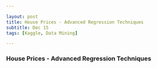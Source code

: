 ```yaml
---

layout: post
title: House Prices - Advanced Regression Techniques
subtitle: Dec 15
tags: [Kaggle, Data Mining]

---
```



### House Prices - Advanced Regression Techniques
